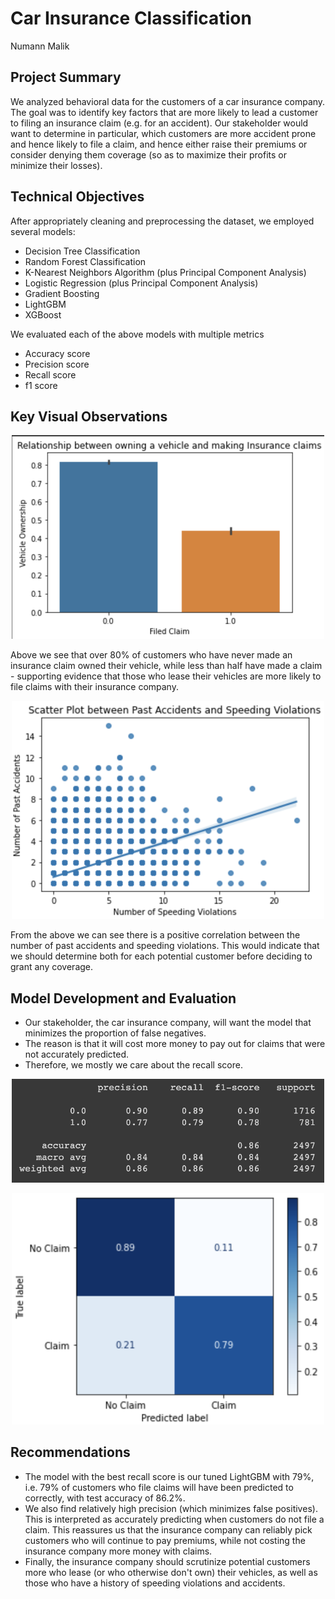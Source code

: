 # Car Insurance Classification

Numann Malik

## Project Summary

We analyzed behavioral data for the customers of a car insurance company. The goal was to identify key factors that are more likely to lead a customer to filing an insurance claim (e.g. for an accident). Our stakeholder would want to determine in particular, which customers are more accident prone and hence likely to file a claim, and hence either raise their premiums or consider denying them coverage (so as to maximize their profits or minimize their losses).

## Technical Objectives
After appropriately cleaning and preprocessing the dataset, we employed several models:
- Decision Tree Classification
- Random Forest Classification
- K-Nearest Neighbors Algorithm (plus Principal Component Analysis)
- Logistic Regression (plus Principal Component Analysis)
- Gradient Boosting
- LightGBM
- XGBoost

We evaluated each of the above models with multiple metrics
- Accuracy score
- Precision score
- Recall score
- f1 score

## Key Visual Observations

<p align="center">
<img src="VO.png" width=500px>

Above we see that over 80% of customers who have never made an insurance claim owned their vehicle, while less than half have made a claim - supporting evidence that those who lease their vehicles are more likely to file claims with their insurance company.

<p align="center">
<img src="SP.png" width=500px>

From the above we can see there is a positive correlation between the number of past accidents and speeding violations. This would indicate that we should determine both for each potential customer before deciding to grant any coverage.

## Model Development and Evaluation

- Our stakeholder, the car insurance company, will want the model that minimizes the proportion of false negatives.
- The reason is that it will cost more money to pay out for claims that were not accurately predicted.
- Therefore, we mostly we care about the recall score.

<p align="center">
<img src="CR.png" width=500px>

<p align="center">
<img src="CM.png" width=500px>

## Recommendations
- The model with the best recall score is our tuned LightGBM with 79%, i.e. 79% of customers who file claims will have been predicted to correctly, with test accuracy of 86.2%.
- We also find relatively high precision (which minimizes false positives). This is interpreted as accurately predicting when customers do not file a claim. This reassures us that the insurance company can reliably pick customers who will continue to pay premiums, while not costing the insurance company more money with claims.
- Finally, the insurance company should scrutinize potential customers more who lease (or who otherwise don't own) their vehicles, as well as those who have a history of speeding violations and accidents.
